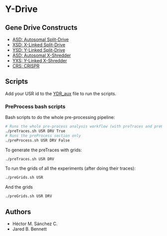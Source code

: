 
# Y-Drive 

## Gene Drive Constructs

* [ASD: Autosomal Split-Drive](https://github.com/Chipdelmal/MGDrivE/blob/master/MGDrivE/R/Cube-SplitDriveMF.R)
* [XSD: X-Linked Split-Drive](https://github.com/Chipdelmal/MGDrivE/blob/master/MGDrivE/R/Cube-SplitDriveX.R)
* [YSD: Y-Linked Split-Drive](https://github.com/Chipdelmal/MGDrivE/blob/master/MGDrivE/R/Cube-SplitDriveY.R)
* [ASD: Autosomal X-Shredder](https://github.com/Chipdelmal/MGDrivE/blob/master/MGDrivE/R/Cube-ShredderMF.R)
* [YXS: Y-Linked X-Shredder](https://github.com/Chipdelmal/MGDrivE/blob/master/MGDrivE/R/Cube-ShredderY.R)
* [CRS: CRISPR](https://github.com/Chipdelmal/MGDrivE/blob/master/MGDrivE/R/Cube-CRISPR2MF.R)
## Scripts

Add your USR id to the [YDR_aux](./YDR_aux.py) file to run the scripts.

### PreProcess bash scripts

Bash scripts to do the whole pre-processing pipeline:

```bash
# Runs the whole pre-process analysis workflow (with preTraces and preGrids)
./preTraces.sh USR DRV True
# Runs the preProcess section only
./preProcess.sh USR DRV False
```

To generate the preTraces with grids:

```bash
./preTraces.sh USR DRV 
```

To run the grids of all the experiments (after doing their traces):

```bash
./preGrids.sh USR 
```

And the grids

```bash
./preGrids.sh USR DRV
```

## Authors

* Héctor M. Sánchez C.
* Jared B. Bennett


